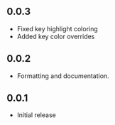 ## 0.0.3

* Fixed key highlight coloring
* Added key color overrides

## 0.0.2

* Formatting and documentation.

## 0.0.1

* Initial release
